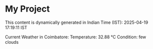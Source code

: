 # My Project

This content is dynamically generated in Indian Time (IST): 2025-04-19 17:19:11 IST


Current Weather in Coimbatore:
Temperature: 32.88 °C
Condition: few clouds
